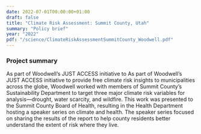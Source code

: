 ```yaml
---
date: 2022-07-01T00:00:00+01:00
draft: false
title: "Climate Risk Assessment: Summit County, Utah"
summary: "Policy brief"
year: "2022"
pdf: "/science/ClimateRiskAssessmentSummitCounty_Woodwell.pdf"
---
```

### Project summary
As part of Woodwell’s JUST ACCESS initiative to As part of Woodwell’s JUST ACCESS initiative to provide free climate risk insights to municipalities across the globe, Woodwell worked with members of Summit County’s Sustainability Department to target three major climate risk variables for analysis—drought, water scarcity, and wildfire. This work was presented to the Summit County Board of Health, resulting in the Health Department hosting a speaker series on climate and health. The speaker series focused on sharing the results of the report to help county residents better understand the extent of risk where they live. 